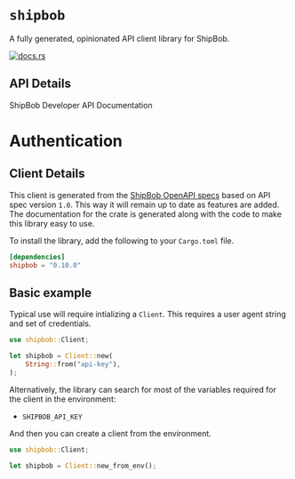 # `shipbob`

A fully generated, opinionated API client library for ShipBob.


[![docs.rs](https://docs.rs/shipbob/badge.svg)](https://docs.rs/shipbob)

## API Details

ShipBob Developer API Documentation

# Authentication

<!-- ReDoc-Inject: <security-definitions> -->






## Client Details

This client is generated from the [ShipBob OpenAPI
specs](https://developer.shipbob.com/c196c993-6cf8-4901-84aa-b425f3448df3) based on API spec version `1.0`. This way it will remain
up to date as features are added. The documentation for the crate is generated
along with the code to make this library easy to use.


To install the library, add the following to your `Cargo.toml` file.

```toml
[dependencies]
shipbob = "0.10.0"
```

## Basic example

Typical use will require intializing a `Client`. This requires
a user agent string and set of credentials.

```rust
use shipbob::Client;

let shipbob = Client::new(
    String::from("api-key"),
);
```

Alternatively, the library can search for most of the variables required for
the client in the environment:

- `SHIPBOB_API_KEY`

And then you can create a client from the environment.

```rust
use shipbob::Client;

let shipbob = Client::new_from_env();
```
